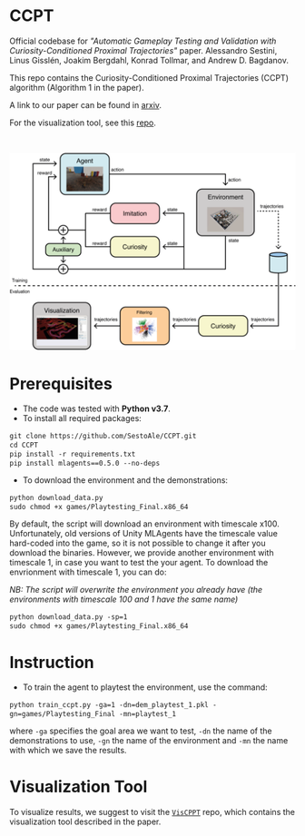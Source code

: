# CCPT
Official codebase for *"Automatic Gameplay Testing and Validation with Curiosity-Conditioned Proximal Trajectories"* paper.
Alessandro Sestini, Linus Gisslén, Joakim Bergdahl, Konrad Tollmar, and Andrew D. Bagdanov.

This repo contains the Curiosity-Conditioned Proximal Trajectories (CCPT) algorithm (Algorithm 1 in the paper).

A link to our paper can be found in [arxiv](https://arxiv.org/pdf/2202.10057).

For the visualization tool, see this [repo](https://github.com/SestoAle/VisCCPT).

<br/>
<p align="center">
    <img src="imgs/teasing.png" width="600">
</p>

# Prerequisites
* The code was tested with **Python v3.7**.
* To install all required packages:
```
git clone https://github.com/SestoAle/CCPT.git
cd CCPT
pip install -r requirements.txt
pip install mlagents==0.5.0 --no-deps
```
* To download the environment and the demonstrations:
```
python download_data.py
sudo chmod +x games/Playtesting_Final.x86_64
```

By default, the script will download an environment with timescale x100. Unfortunately, old versions of Unity MLAgents have the timescale value hard-coded into the game, so it is not possible to change it after you download the binaries. However, we provide another environment with timescale 1, in case you want to test the your agent. To download the envrionment with timescale 1, you can do:

*NB: The script will overwrite the environment you already have (the environments with timescale 100 and 1 have the same name)*

```
python download_data.py -sp=1
sudo chmod +x games/Playtesting_Final.x86_64
```

# Instruction
* To train the agent to playtest the environment, use the command:
```
python train_ccpt.py -ga=1 -dn=dem_playtest_1.pkl -gn=games/Playtesting_Final -mn=playtest_1
```
where ```-ga``` specifies the goal area we want to test, ```-dn``` the name of the demonstrations to use, ```-gn``` 
the name of the environment and ```-mn``` the name with which we save the results.

# Visualization Tool
To visualize results, we suggest to visit the [```VisCPPT```](https://github.com/SestoAle/VisCCPT) repo, which contains the visualization tool described 
in the paper. 
